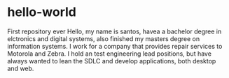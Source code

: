# hello-world
First repository ever
Hello, my name is santos, havea a bachelor degree in elctronics and digital systems, also finished my masters degree on information systems. I work for a company that provides repair services to Motorola and Zebra. I hold an test engineering lead positions, but have always wanted to lean the SDLC and develop applications, both desktop and web. 

